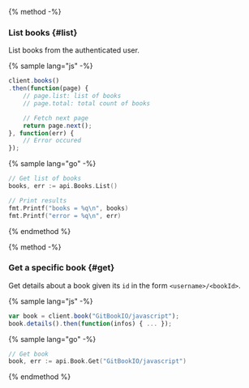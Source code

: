 {% method -%}
### List books {#list}

List books from the authenticated user.

{% sample lang="js" -%}
```js
client.books()
.then(function(page) {
    // page.list: list of books
    // page.total: total count of books

    // Fetch next page
    return page.next();
}, function(err) {
    // Error occured
});
```

{% sample lang="go" -%}
```go
// Get list of books
books, err := api.Books.List()

// Print results
fmt.Printf("books = %q\n", books)
fmt.Printf("error = %q\n", err)
```
{% endmethod %}


{% method -%}
### Get a specific book {#get}

Get details about a book given its `id` in the form `<username>/<bookId>`.

{% sample lang="js" -%}
```js
var book = client.book("GitBookIO/javascript");
book.details().then(function(infos) { ... });
```

{% sample lang="go" -%}
```go
// Get book
book, err := api.Book.Get("GitBookIO/javascript")
```
{% endmethod %}
